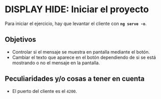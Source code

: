 # DISPLAY HIDE: Iniciar el proyecto

Para iniciar el ejercicio, hay que levantar el cliente con **`ng serve -o`**.

## Objetivos

- Controlar si el mensaje se muestra en pantalla mediante el botón.
- Cambiar el texto que aparece en el botón dependiendo de si se está mostrando o no el mensaje en la pantalla.

## Peculiaridades y/o cosas a tener en cuenta

- El puerto del cliente es el `4200`.
